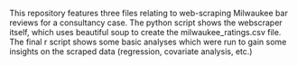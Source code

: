 This repository features three files relating to web-scraping Milwaukee bar reviews for a consultancy case. The python script shows the webscraper itself, which uses beautiful soup to create the milwaukee_ratings.csv file. The final r script shows some basic analyses which were run to gain some insights on the scraped data (regression, covariate analysis, etc.)
